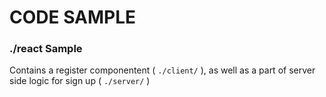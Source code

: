 
# CODE SAMPLE

  

### ./react Sample

Contains a register componentent ( `./client/` ), as well as a part of server side logic for sign up ( `./server/` ) 
